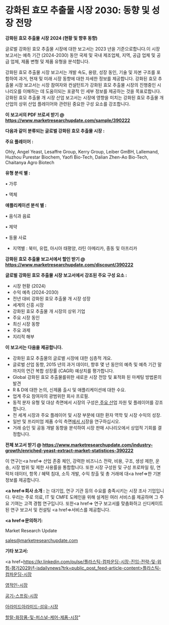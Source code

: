 # 강화된 효모 추출물 시장 2030: 동향 및 성장 전망

<strong>강화된 효모 추출물 시장 2024 (현황 및 향후 동향)</strong>

글로벌 강화된 효모 추출물 시장에 대한 보고서는 2023 년을 기준으로합니다.이 시장 보고서는 예측 기간 (2024-2030) 동안 국제 및 국내 제조업체, 지역, 공급 업체 및 공급 업체, 제품 변형 및 제품 유형을 분석합니다.

강화된 효모 추출물 시장 보고서는 개발 속도, 용량, 성장 동인, 기술 및 자본 구조를 포함하여 과거, 현재 및 미래 시장 동향에 대한 자세한 정보를 제공합니다. 강화된 효모 추출물 시장 보고서는 시장 참여자와 컨설턴트가 강화된 효모 추출물 시장의 진행중인 시나리오를 이해하는 데 도움이되는 포괄적 인 세부 정보를 제공하는 것을 목표로합니다. 강화된 효모 추출물 개 시장 산업 보고서는 시장에 영향을 미치는 강화된 효모 추출물 개 산업의 상위 산업 플레이어와 관련된 중요한 구성 요소를 강조합니다.



<strong>이 보고서의 PDF 브로셔 받기 @ <a href=https://www.marketresearchupdate.com/sample/390222>https://www.marketresearchupdate.com/sample/390222</a></strong>



<strong>다음과 같이 분류되는 글로벌 강화된 효모 추출물 시장 :</strong>



<strong>주요 플레이어 :</strong>

Ohly, Angel Yeast, Lesaffre Group, Kerry Group, Leiber GmBH, Lallemand, Huzhou Purestar Biochem, Yaofi Bio-Tech, Dalian Zhen-Ao Bio-Tech, Chaitanya Agro Biotech



<strong>유형 분석 별 :</strong>

• 가루

• 액체



<strong>애플리케이션 분석 별 :</strong>

• 음식과 음료

• 제약

• 동물 사료

<ul>
  <li>지역별 : 북미, 유럽, 아시아 태평양, 라틴 아메리카, 중동 및 아프리카</li>
</ul>


<strong>강화된 효모 추출물 보고서에서 할인 받기 @ <a href=https://www.marketresearchupdate.com/discount/390222>https://www.marketresearchupdate.com/discount/390222</a></strong>



<strong>글로벌 강화된 효모 추출물 시장 보고서에서 강조된 주요 구성 요소 :</strong>
<ul>
  <li>시장 현황 (2024)</li>
  <li>수익 예측 (2024-2030)</li>
  <li>전년 대비 강화된 효모 추출물 개 시장 성장</li>
  <li>세계의 신흥 시장</li>
  <li>강화된 효모 추출물 개 시장의 상위 기업</li>
  <li>주요 시장 동인</li>
  <li>최신 시장 동향</li>
  <li>주요 과제</li>
  <li>지리적 해부</li>
</ul>


<strong>이 보고서는 다음을 제공합니다.</strong>
<ul>
  <li>강화된 효모 추출물의 글로벌 시장에 대한 심층적 개요.</li>
  <li>글로벌 산업 동향, 2015 년의 과거 데이터, 향후 몇 년 동안의 예측 및 예측 기간 말까지의 연간 복합 성장률 (CAGR) 예상치를 평가합니다.</li>
  <li>Global 강화된 효모 추출물를위한 새로운 시장 전망 및 표적화 된 마케팅 방법론의 발견</li>
  <li>R &amp; D에 대한 논의, 신제품 출시 및 애플리케이션에 대한 수요.</li>
  <li>업계 주요 참여자의 광범위한 회사 프로필.</li>
  <li>동적 분자 유형 및 대상 측면에서 시장의 구성은<a href=> 주요 산</a>업 자원 및 플레이어를 강조합니다.</li>
  <li>전 세계 시장과 주요 플레이어 및 시장 부문에 대한 환자 역학 및 시장 수익의 성장.</li>
  <li>일반 및 프리미엄 제품 수익 측면<a href=>에서 시</a>장을 연구하십시오.</li>
  <li>거래 승인 및 공동 개발 동향을 분석하여 시장 판매 시나리오에서 상업적 기회를 결정합니다.</li>
</ul>



<strong>전체 보고서 받기 @ <a href=https://www.marketresearchupdate.com/industry-growth/enriched-yeast-extract-market-statistices-390222>https://www.marketresearchupdate.com/industry-growth/enriched-yeast-extract-market-statistices-390222</a></strong>

이 연구는<a href=> 산업 존중</a> 체인, 강력한 비즈니스 전략, 비용, 구조, 생성 제한, 운송, 시장 범위 및 제한 사용률을 통합합니다. 또한 시장 구성원 및 구성 프로파일 링, 연락처 데이터, 항목 / 혜택 침대, 소득 개발, 수익 창출 및 총 거래에 대<a href=>한 기본 </a>정보를 제공합니다.



<strong><a href=>회사 소</a>개 :</strong>
는 대기업, 연구 기관 등의 수요를 충족시키는 시장 조사 기업입니다. 우리는 주로 의료, IT 및 CMFE 도메인을 위해 설계된 여러 서비스를 제공하며 그 주요 기여는 고객 경험 연구입니다. 또한<a href=> 연구 보</a>고서를 맞춤화하고 신디케이트 된 연구 보고서 및 컨설팅 <a href=>서비스</a>를 제공합니다.



<strong><a href=>문의하기:</a></strong>

Market Research Update

sales@marketresearchupdate.com



<strong>기타 보고서:</strong>

<a href=https://kr.linkedin.com/pulse/플라스틱-컴파운딩-시장-진입-전략-및-위험-평가2029년-isdailynews?trk=public_post_feed-article-content>플라스틱-컴파운딩-시장</a>

<a href=https://www.linkedin.com/pulse/영적인-시장-동향-및-성장-전망-isdailynews/>영적인-시장</a>

<a href=https://www.linkedin.com/pulse/공기-스프링-시장-동향-및-성장-전망-survey-spotlight-pro-24-analysis-omw3c/>공기-스프링-시장</a>

<a href=https://www.linkedin.com/pulse/아라미드아라미드-섬유-시장-규모-및-성장-2023-analytics-alchemy-360-analysis-xgepf/>아라미드아라미드-섬유-시장</a>

<a href=https://www.linkedin.com/pulse/할랄-화장품-및-퍼스널-케어-제품-시장-동향-성장-전망-consumer-connection-chronicles-24--j3fec/>할랄-화장품-및-퍼스널-케어-제품-시장</a>"
